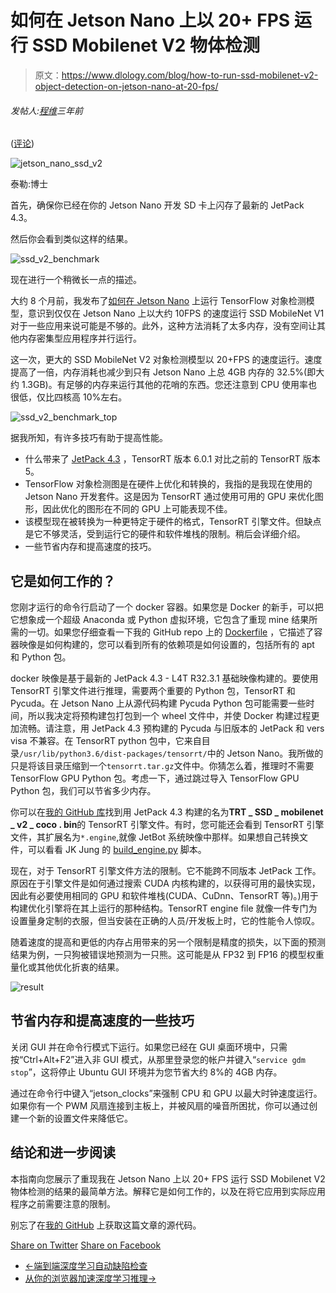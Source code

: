 # 如何在 Jetson Nano 上以 20+ FPS 运行 SSD Mobilenet V2 物体检测

> 原文：<https://www.dlology.com/blog/how-to-run-ssd-mobilenet-v2-object-detection-on-jetson-nano-at-20-fps/>

###### 发帖人:[程维](/blog/author/Chengwei/)三年前

([评论](/blog/how-to-run-ssd-mobilenet-v2-object-detection-on-jetson-nano-at-20-fps/#disqus_thread))

![jetson_nano_ssd_v2](img/fad1fbe9cd8e21a280457c71fbf114b5.png)

泰勒:博士

首先，确保你已经在你的 Jetson Nano 开发 SD 卡上闪存了最新的 JetPack 4.3。

然后你会看到类似这样的结果。

![ssd_v2_benchmark](img/eee7cf8592d734bb53c85f4afa14b2e0.png)

现在进行一个稍微长一点的描述。

大约 8 个月前，我发布了[如何在 Jetson Nano](https://www.dlology.com/blog/how-to-run-tensorflow-object-detection-model-on-jetson-nano/) 上运行 TensorFlow 对象检测模型，意识到仅仅在 Jetson Nano 上以大约 10FPS 的速度运行 SSD MobileNet V1 对于一些应用来说可能是不够的。此外，这种方法消耗了太多内存，没有空间让其他内存密集型应用程序并行运行。

这一次，更大的 SSD MobileNet V2 对象检测模型以 20+FPS 的速度运行。速度提高了一倍，内存消耗也减少到只有 Jetson Nano 上总 4GB 内存的 32.5%(即大约 1.3GB)。有足够的内存来运行其他的花哨的东西。您还注意到 CPU 使用率也很低，仅比四核高 10%左右。

![ssd_v2_benchmark_top](img/f2514c00885894022f1ee114abbbf980.png)

据我所知，有许多技巧有助于提高性能。

*   什么带来了 [JetPack 4.3](https://developer.nvidia.com/embedded/jetpack) ，TensorRT 版本 6.0.1 对比之前的 TensorRT 版本 5。
*   TensorFlow 对象检测图是在硬件上优化和转换的，我指的是我现在使用的 Jetson Nano 开发套件。这是因为 TensorRT 通过使用可用的 GPU 来优化图形，因此优化的图形在不同的 GPU 上可能表现不佳。
*   该模型现在被转换为一种更特定于硬件的格式，TensorRT 引擎文件。但缺点是它不够灵活，受到运行它的硬件和软件堆栈的限制。稍后会详细介绍。
*   一些节省内存和提高速度的技巧。

## 它是如何工作的？

您刚才运行的命令行启动了一个 docker 容器。如果您是 Docker 的新手，可以把它想象成一个超级 Anaconda 或 Python 虚拟环境，它包含了重现 mine 结果所需的一切。如果您仔细查看一下我的 GitHub repo 上的 [Dockerfile](https://github.com/Tony607/jetson_nano_trt_tf_ssd/blob/master/Dockerfile) ，它描述了容器映像是如何构建的，您可以看到所有的依赖项是如何设置的，包括所有的 apt 和 Python 包。

docker 映像是基于最新的 JetPack 4.3 - L4T R32.3.1 基础映像构建的。要使用 TensorRT 引擎文件进行推理，需要两个重要的 Python 包，TensorRT 和 Pycuda。在 Jetson Nano 上从源代码构建 Pycuda Python 包可能需要一些时间，所以我决定将预构建包打包到一个 wheel 文件中，并使 Docker 构建过程更加流畅。请注意，用 JetPack 4.3 预构建的 Pycuda 与旧版本的 JetPack 和 vers visa 不兼容。在 TensorRT python 包中，它来自目录`/usr/lib/python3.6/dist-packages/tensorrt/`中的 Jetson Nano。我所做的只是将该目录压缩到一个`tensorrt.tar.gz`文件中。你猜怎么着，推理时不需要 TensorFlow GPU Python 包。考虑一下，通过跳过导入 TensorFlow GPU Python 包，我们可以节省多少内存。

你可以在[我的 GitHub 库](https://github.com/Tony607/jetson_nano_trt_tf_ssd/tree/master/packages/jetpack4.3)找到用 JetPack 4.3 构建的名为**TRT _ SSD _ mobilenet _ v2 _ coco . bin**的 TensorRT 引擎文件。有时，您可能还会看到 TensorRT 引擎文件，其扩展名为`*.engine`,就像 JetBot 系统映像中那样。如果想自己转换文件，可以看看 JK Jung 的 [build_engine.py](https://github.com/jkjung-avt/tensorrt_demos/blob/master/ssd/build_engine.py) 脚本。

现在，对于 TensorRT 引擎文件方法的限制。它不能跨不同版本 JetPack 工作。原因在于引擎文件是如何通过搜索 CUDA 内核构建的，以获得可用的最快实现，因此有必要使用相同的 GPU 和软件堆栈(CUDA、CuDnn、TensorRT 等)。)用于构建优化引擎将在其上运行的那种结构。TensorRT engine file 就像一件专门为设置量身定制的衣服，但当安装在正确的人员/开发板上时，它的性能令人惊叹。

随着速度的提高和更低的内存占用带来的另一个限制是精度的损失，以下面的预测结果为例，一只狗被错误地预测为一只熊。这可能是从 FP32 到 FP16 的模型权重量化或其他优化折衷的结果。

![result](img/a00a05a20796d9988af15c1dabb21b72.png)

## 节省内存和提高速度的一些技巧

关闭 GUI 并在命令行模式下运行。如果您已经在 GUI 桌面环境中，只需按“Ctrl+Alt+F2”进入非 GUI 模式，从那里登录您的帐户并键入“`service gdm stop`”，这将停止 Ubuntu GUI 环境并为您节省大约 8%的 4GB 内存。

通过在命令行中键入“jetson_clocks”来强制 CPU 和 GPU 以最大时钟速度运行。如果你有一个 PWM 风扇连接到主板上，并被风扇的噪音所困扰，你可以通过创建一个新的设置文件来降低它。

## 结论和进一步阅读

本指南向您展示了重现我在 Jetson Nano 上以 20+ FPS 运行 SSD Mobilenet V2 物体检测的结果的最简单方法。解释它是如何工作的，以及在将它应用到实际应用程序之前需要注意的限制。

别忘了在[我的 GitHub](https://github.com/Tony607/jetson_nano_trt_tf_ssd) 上获取这篇文章的源代码。

[Share on Twitter](https://twitter.com/intent/tweet?url=https%3A//www.dlology.com/blog/how-to-run-ssd-mobilenet-v2-object-detection-on-jetson-nano-at-20-fps/&text=How%20to%20run%20SSD%20Mobilenet%20V2%20object%20detection%20on%20Jetson%20Nano%20at%2020%2B%20FPS) [Share on Facebook](https://www.facebook.com/sharer/sharer.php?u=https://www.dlology.com/blog/how-to-run-ssd-mobilenet-v2-object-detection-on-jetson-nano-at-20-fps/)

*   [←端到端深度学习自动缺陷检查](/blog/automatic-defect-inspection-with-end-to-end-deep-learning/)
*   [从你的浏览器加速深度学习推理→](/blog/accelerated-deep-learning-inference-from-your-browser/)
